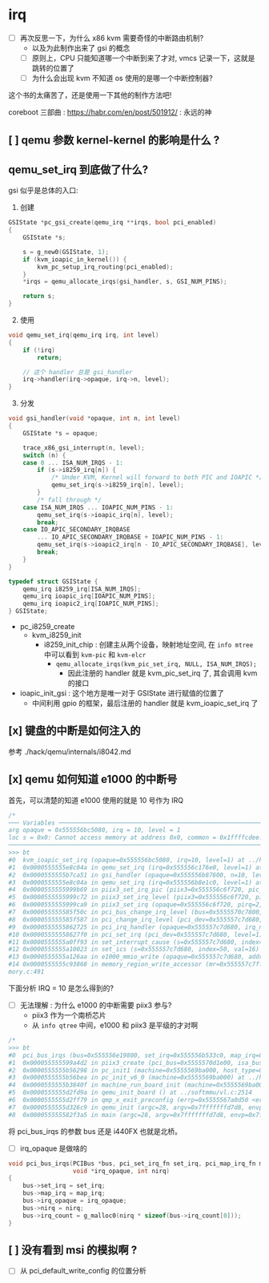 # irq

- [ ] 再次反思一下，为什么 x86 kvm 需要奇怪的中断路由机制?
  - 以及为此制作出来了 gsi 的概念
  - [ ] 原则上，CPU 只能知道哪一个中断到来了才对, vmcs 记录一下，这就是跳转的位置了
  - [ ] 为什么会出现 kvm 不知道 os 使用的是哪一个中断控制器?

这个书的太痛苦了，还是使用一下其他的制作方法吧!

coreboot 三部曲 : https://habr.com/en/post/501912/ : 永远的神

## [ ]  qemu 参数 kernel-kernel 的影响是什么 ?


## qemu_set_irq 到底做了什么?
gsi 似乎是总体的入口:

1. 创建
```c
GSIState *pc_gsi_create(qemu_irq **irqs, bool pci_enabled)
{
    GSIState *s;

    s = g_new0(GSIState, 1);
    if (kvm_ioapic_in_kernel()) {
        kvm_pc_setup_irq_routing(pci_enabled);
    }
    *irqs = qemu_allocate_irqs(gsi_handler, s, GSI_NUM_PINS);

    return s;
}
```

2. 使用
```c
void qemu_set_irq(qemu_irq irq, int level)
{
    if (!irq)
        return;

    // 这个 handler 总是 gsi_handler
    irq->handler(irq->opaque, irq->n, level);
}
```

3. 分发
```c
void gsi_handler(void *opaque, int n, int level)
{
    GSIState *s = opaque;

    trace_x86_gsi_interrupt(n, level);
    switch (n) {
    case 0 ... ISA_NUM_IRQS - 1:
        if (s->i8259_irq[n]) {
            /* Under KVM, Kernel will forward to both PIC and IOAPIC */
            qemu_set_irq(s->i8259_irq[n], level);
        }
        /* fall through */
    case ISA_NUM_IRQS ... IOAPIC_NUM_PINS - 1:
        qemu_set_irq(s->ioapic_irq[n], level);
        break;
    case IO_APIC_SECONDARY_IRQBASE
        ... IO_APIC_SECONDARY_IRQBASE + IOAPIC_NUM_PINS - 1:
        qemu_set_irq(s->ioapic2_irq[n - IO_APIC_SECONDARY_IRQBASE], level);
        break;
    }
}
```

```c
typedef struct GSIState {
    qemu_irq i8259_irq[ISA_NUM_IRQS];
    qemu_irq ioapic_irq[IOAPIC_NUM_PINS];
    qemu_irq ioapic2_irq[IOAPIC_NUM_PINS];
} GSIState;
```

- pc_i8259_create
  - kvm_i8259_init
    - i8259_init_chip : 创建主从两个设备，映射地址空间, 在 `info mtree` 中可以看到 `kvm-pic` 和 `kvm-elcr`
      - `qemu_allocate_irqs(kvm_pic_set_irq, NULL, ISA_NUM_IRQS);`
        - 因此注册的 handler 就是 kvm_pic_set_irq 了, 其会调用 kvm 的接口
- ioapic_init_gsi : 这个地方是唯一对于 GSIState 进行赋值的位置了
  - 中间利用 gpio 的框架，最后注册的 handler 就是 kvm_ioapic_set_irq 了

## [x] 键盘的中断是如何注入的
参考 ./hack/qemu/internals/i8042.md

## [x] qemu 如何知道 e1000 的中断号
首先，可以清楚的知道 e1000 使用的就是 10 号作为 IRQ
```c
/*
─── Variables ──────────────────────────────────────────────────────────────────────────────────────────────────────────────────────────────────────────────────────────
arg opaque = 0x555556bc5080, irq = 10, level = 1
loc s = 0x0: Cannot access memory at address 0x0, common = 0x1ffffcdee: Cannot access memory at address 0x1ffffcdee, delivered = 0
────────────────────────────────────────────────────────────────────────────────────────────────────────────────────────────────────────────────────────────────────────
>>> bt
#0  kvm_ioapic_set_irq (opaque=0x555556bc5080, irq=10, level=1) at ../hw/i386/kvm/ioapic.c:114
#1  0x0000555555e8c04a in qemu_set_irq (irq=0x555556c176e0, level=1) at ../hw/core/irq.c:46
#2  0x0000555555b7ca51 in gsi_handler (opaque=0x555556b87600, n=10, level=1) at ../hw/i386/x86.c:600
#3  0x0000555555e8c04a in qemu_set_irq (irq=0x555556b8e1c0, level=1) at ../hw/core/irq.c:46
#4  0x0000555555999b69 in piix3_set_irq_pic (piix3=0x555556c6f720, pic_irq=10) at ../hw/isa/piix3.c:44
#5  0x0000555555999c72 in piix3_set_irq_level (piix3=0x555556c6f720, pirq=2, level=1) at ../hw/isa/piix3.c:76
#6  0x0000555555999ca9 in piix3_set_irq (opaque=0x555556c6f720, pirq=2, level=1) at ../hw/isa/piix3.c:82
#7  0x000055555585f50c in pci_bus_change_irq_level (bus=0x5555570c7800, irq_num=2, change=1) at ../hw/pci/pci.c:266 // 这里还是北桥控制的
#8  0x000055555585f587 in pci_change_irq_level (pci_dev=0x555557c7d680, irq_num=2, change=1) at ../hw/pci/pci.c:279
#9  0x0000555555862725 in pci_irq_handler (opaque=0x555557c7d680, irq_num=0, level=1) at ../hw/pci/pci.c:1463
#10 0x00005555558627f0 in pci_set_irq (pci_dev=0x555557c7d680, level=1) at ../hw/pci/pci.c:1482
#11 0x0000555555a0ff93 in set_interrupt_cause (s=0x555557c7d680, index=0, val=16) at ../hw/net/e1000.c:333
#12 0x0000555555a10023 in set_ics (s=0x555557c7d680, index=50, val=16) at ../hw/net/e1000.c:351
#13 0x0000555555a126aa in e1000_mmio_write (opaque=0x555557c7d680, addr=200, val=16, size=4) at ../hw/net/e1000.c:1309
#14 0x0000555555c93868 in memory_region_write_accessor (mr=0x555557c7ffa0, addr=200, value=0x7fffd9ff9028, size=4, shift=0, mask=4294967295, attrs=...) at ../softmmu/me
mory.c:491
```
下面分析 IRQ = 10 是怎么得到的?

- [ ] 无法理解 : 为什么 e1000 的中断需要 piix3 参与?
  - piix3 作为一个南桥芯片
  - 从 `info qtree` 中间，e1000 和 piix3 是平级的才对啊

```c
/*
>>> bt
#0  pci_bus_irqs (bus=0x555556e19800, set_irq=0x555556b533c0, map_irq=0x555555999b02 <PIIX3_PCI_DEVICE+50>, irq_opaque=0x7fffffffd360, nirq=21845) at ../hw/pci/pci.c:48
#1  0x000055555599a4d2 in piix3_create (pci_bus=0x5555570d1e00, isa_bus=0x7fffffffd3d0) at ../hw/isa/piix3.c:389
#2  0x0000555555b56298 in pc_init1 (machine=0x5555569ba000, host_type=0x55555609066a "i440FX-pcihost", pci_type=0x555556090663 "i440FX") at ../hw/i386/pc_piix.c:211
#3  0x0000555555b56bea in pc_init_v6_0 (machine=0x5555569ba000) at ../hw/i386/pc_piix.c:427
#4  0x0000555555b3840f in machine_run_board_init (machine=0x5555569ba000) at ../hw/core/machine.c:1232
#5  0x0000555555d2fd9a in qemu_init_board () at ../softmmu/vl.c:2514
#6  0x0000555555d2ff79 in qmp_x_exit_preconfig (errp=0x5555567a0d50 <error_fatal>) at ../softmmu/vl.c:2588
#7  0x0000555555d326c9 in qemu_init (argc=28, argv=0x7fffffffd7d8, envp=0x7fffffffd8c0) at ../softmmu/vl.c:3611
#8  0x000055555582f3a5 in main (argc=28, argv=0x7fffffffd7d8, envp=0x7fffffffd8c0) at ../softmmu/main.c:49
```

将 pci_bus_irqs 的参数 bus 还是 i440FX 也就是北桥。

- [ ] irq_opaque 是做啥的
```c
void pci_bus_irqs(PCIBus *bus, pci_set_irq_fn set_irq, pci_map_irq_fn map_irq,
                  void *irq_opaque, int nirq)
{
    bus->set_irq = set_irq;
    bus->map_irq = map_irq;
    bus->irq_opaque = irq_opaque;
    bus->nirq = nirq;
    bus->irq_count = g_malloc0(nirq * sizeof(bus->irq_count[0]));
}
```


## [ ] 没有看到 msi 的模拟啊 ?

- [ ] 从 pci_default_write_config 的位置分析
